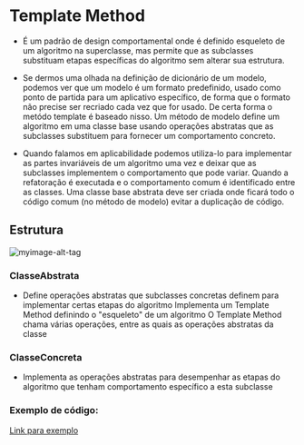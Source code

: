 # Template Method

- É um padrão de design comportamental onde é definido esqueleto de um algoritmo na superclasse, mas permite que as subclasses substituam etapas específicas do algoritmo sem alterar sua estrutura.

- Se dermos uma olhada na definição de dicionário de um modelo, podemos ver que um modelo é um formato predefinido, usado como ponto de partida para um aplicativo específico, de forma que o formato não precise ser recriado cada vez que for usado.
De certa forma o metódo template é baseado nisso. Um método de modelo define um algoritmo em uma classe base usando operações abstratas que as subclasses substituem para fornecer um comportamento concreto.

- Quando falamos em aplicabilidade podemos utiliza-lo para implementar as partes invariáveis de um algoritmo uma vez e deixar que as subclasses implementem o comportamento que pode variar. Quando a refatoração é executada e o comportamento comum é identificado entre as classes. Uma classe base abstrata deve ser criada onde ficará todo o código comum (no método de modelo) evitar a duplicação de código.

## Estrutura

![myimage-alt-tag](http://www.dsc.ufcg.edu.br/~jacques/cursos/map/html/pat/templatemethod1.gif)


### ClasseAbstrata
- Define operações abstratas que subclasses concretas definem para implementar certas etapas do algoritmo
Implementa um Template Method definindo o "esqueleto" de um algoritmo
O Template Method chama várias operações, entre as quais as operações abstratas da classe

### ClasseConcreta
- Implementa as operações abstratas para desempenhar as etapas do algoritmo que tenham comportamento específico a esta subclasse

### Exemplo de código:

[Link para exemplo](https://github.com/andreifsa/Padr-o-de-projeto/blob/master/Template%20Method/Codigo.java)


